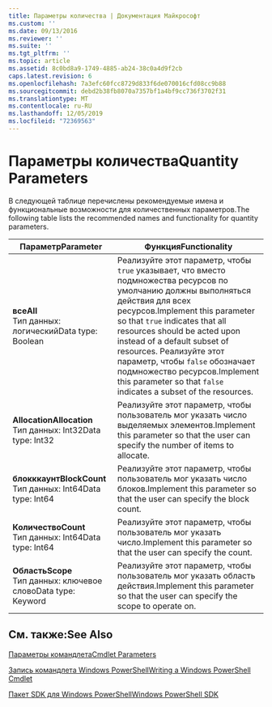 ```yaml
---
title: Параметры количества | Документация Майкрософт
ms.custom: ''
ms.date: 09/13/2016
ms.reviewer: ''
ms.suite: ''
ms.tgt_pltfrm: ''
ms.topic: article
ms.assetid: 8c0bd8a9-1749-4885-ab24-38c0a4d9f2cb
caps.latest.revision: 6
ms.openlocfilehash: 7a3efc60fcc8729d833f6de070016cfd08cc9b88
ms.sourcegitcommit: debd2b38fb8070a7357bf1a4bf9cc736f3702f31
ms.translationtype: MT
ms.contentlocale: ru-RU
ms.lasthandoff: 12/05/2019
ms.locfileid: "72369563"
---
```

# <a name="quantity-parameters"></a><span data-ttu-id="94cbc-102">Параметры количества</span><span class="sxs-lookup"><span data-stu-id="94cbc-102">Quantity Parameters</span></span>

<span data-ttu-id="94cbc-103">В следующей таблице перечислены рекомендуемые имена и функциональные возможности для количественных параметров.</span><span class="sxs-lookup"><span data-stu-id="94cbc-103">The following table lists the recommended names and functionality for quantity parameters.</span></span>

|<span data-ttu-id="94cbc-104">Параметр</span><span class="sxs-lookup"><span data-stu-id="94cbc-104">Parameter</span></span>|<span data-ttu-id="94cbc-105">Функция</span><span class="sxs-lookup"><span data-stu-id="94cbc-105">Functionality</span></span>|
|---|---|
|<span data-ttu-id="94cbc-106">**все**</span><span class="sxs-lookup"><span data-stu-id="94cbc-106">**All**</span></span><br><span data-ttu-id="94cbc-107">Тип данных: логический</span><span class="sxs-lookup"><span data-stu-id="94cbc-107">Data type: Boolean</span></span>|<span data-ttu-id="94cbc-108">Реализуйте этот параметр, чтобы `true` указывает, что вместо подмножества ресурсов по умолчанию должны выполняться действия для всех ресурсов.</span><span class="sxs-lookup"><span data-stu-id="94cbc-108">Implement this parameter so that `true` indicates that all resources should be acted upon instead of a default subset of resources.</span></span> <span data-ttu-id="94cbc-109">Реализуйте этот параметр, чтобы `false` обозначает подмножество ресурсов.</span><span class="sxs-lookup"><span data-stu-id="94cbc-109">Implement this parameter so that `false` indicates a subset of the resources.</span></span>|
|<span data-ttu-id="94cbc-110">**Allocation**</span><span class="sxs-lookup"><span data-stu-id="94cbc-110">**Allocation**</span></span><br><span data-ttu-id="94cbc-111">Тип данных: Int32</span><span class="sxs-lookup"><span data-stu-id="94cbc-111">Data type: Int32</span></span>|<span data-ttu-id="94cbc-112">Реализуйте этот параметр, чтобы пользователь мог указать число выделяемых элементов.</span><span class="sxs-lookup"><span data-stu-id="94cbc-112">Implement this parameter so that the user can specify the number of items to allocate.</span></span>|
|<span data-ttu-id="94cbc-113">**блокккаунт**</span><span class="sxs-lookup"><span data-stu-id="94cbc-113">**BlockCount**</span></span><br><span data-ttu-id="94cbc-114">Тип данных: Int64</span><span class="sxs-lookup"><span data-stu-id="94cbc-114">Data type: Int64</span></span>|<span data-ttu-id="94cbc-115">Реализуйте этот параметр, чтобы пользователь мог указать число блоков.</span><span class="sxs-lookup"><span data-stu-id="94cbc-115">Implement this parameter so that the user can specify the block count.</span></span>|
|<span data-ttu-id="94cbc-116">**Количество**</span><span class="sxs-lookup"><span data-stu-id="94cbc-116">**Count**</span></span><br><span data-ttu-id="94cbc-117">Тип данных: Int64</span><span class="sxs-lookup"><span data-stu-id="94cbc-117">Data type: Int64</span></span>|<span data-ttu-id="94cbc-118">Реализуйте этот параметр, чтобы пользователь мог указать число.</span><span class="sxs-lookup"><span data-stu-id="94cbc-118">Implement this parameter so that the user can specify the count.</span></span>|
|<span data-ttu-id="94cbc-119">**Область**</span><span class="sxs-lookup"><span data-stu-id="94cbc-119">**Scope**</span></span><br><span data-ttu-id="94cbc-120">Тип данных: ключевое слово</span><span class="sxs-lookup"><span data-stu-id="94cbc-120">Data type: Keyword</span></span>|<span data-ttu-id="94cbc-121">Реализуйте этот параметр, чтобы пользователь мог указать область действия.</span><span class="sxs-lookup"><span data-stu-id="94cbc-121">Implement this parameter so that the user can specify the scope to operate on.</span></span>|

## <a name="see-also"></a><span data-ttu-id="94cbc-122">См. также:</span><span class="sxs-lookup"><span data-stu-id="94cbc-122">See Also</span></span>

[<span data-ttu-id="94cbc-123">Параметры командлета</span><span class="sxs-lookup"><span data-stu-id="94cbc-123">Cmdlet Parameters</span></span>](./cmdlet-parameters.md)

[<span data-ttu-id="94cbc-124">Запись командлета Windows PowerShell</span><span class="sxs-lookup"><span data-stu-id="94cbc-124">Writing a Windows PowerShell Cmdlet</span></span>](./writing-a-windows-powershell-cmdlet.md)

[<span data-ttu-id="94cbc-125">Пакет SDK для Windows PowerShell</span><span class="sxs-lookup"><span data-stu-id="94cbc-125">Windows PowerShell SDK</span></span>](../windows-powershell-reference.md)
